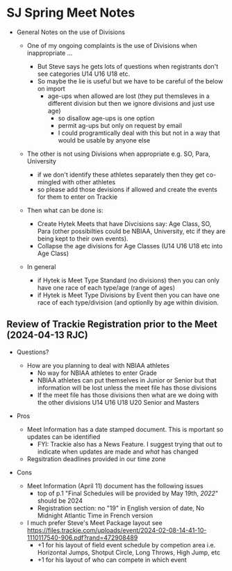 # SJ Spring Meet Notes

- General Notes on the use of Divisions
  - One of my ongoing complaints is the use of Divisions when inappropriate ...
    - But Steve says he gets lots of questions when registrants don't see categories U14 U16 U18 etc.
    - So maybe the lie is useful but we have to be careful of the below on import
      - age-ups when allowed are lost (they put themsleves in a different division but then we ignore divisions and just use age)
        - so disallow age-ups is one option
        - permit ag-ups but only on request by email
        - I could programtically deal with this but not in a way that would be usable by anyone else
  - The other is not using Divisions when appropriate e.g. SO, Para, University
    - if we don't identify these athletes separately then they get co-mingled with other athletes
    - so please add those devisions if allowed and create the events for them to enter on Trackie

  - Then what can be done is:
    - Create Hytek Meets that have Divcisions say: Age Class, SO, Para (other possibilties could be NBIAA, University, etc if they are being kept to their own events).
    - Collapse the age divisions for Age Classes (U14 U16 U18 etc into Age Class)
   
  - In general
    - if Hytek is Meet Type Standard (no divisions) then you can only have one race of each type/age (range of ages)
    - if Hytek is Meet Type Divisions by Event then you can have one race of each type/division (and optionlly by age within division.

## Review of Trackie Registration prior to the Meet (2024-04-13 RJC)
- Questions?
  - How are you planning to deal with NBIAA athletes
    - No way for NBIAA athletes to enter Grade
    - NBIAA athletes can put themselves in Junior or Senior but that information will be lost unless the meet file has those divisions
    - If the meet file has those divisions then what are we doing with the other divisions U14 U16 U18 U20 Senior and Masters

- Pros
  - Meet Information has a date stamped document. This is mportant so updates can be identified
    - FYI: Trackie also has a News Feature. I suggest trying that out to indicate when updates are made and *what* has changed
  - Regsitration deadlines provided in our time zone

- Cons
  - Meet Information (April 11) document has the following issues
    - top of p.1 "Final Schedules will be provided by May 19th, *2022*" should be 2024  
    - Registration section:  no "19" in English version of date, No Midnight Atlantic Time in French version
  - I much prefer Steve's Meet Package layout see https://files.trackie.com/uploads/event/2024-02-08-14-41-10-1110117540-906.pdf?rand=472908489
    - +1 for his layout of field event schedule by competion area i.e. Horizontal Jumps, Shotput Circle, Long Throws, High Jump, etc
    - +1 for his layout of who can compete in which event
